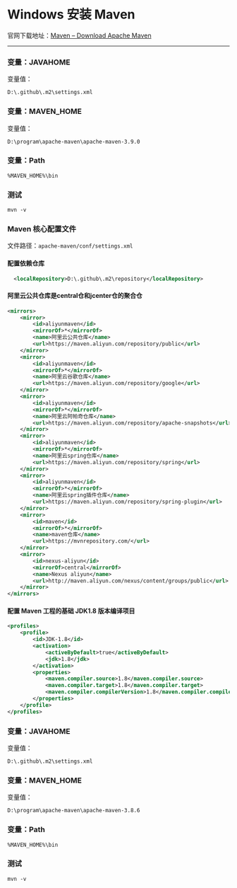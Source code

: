 # Windows 安装 Maven

官网下载地址：[Maven – Download Apache Maven](https://maven.apache.org/download.cgi)

---

### 变量：JAVAHOME

变量值：

```shell
D:\.github\.m2\settings.xml
```

### 变量：MAVEN_HOME

变量值：

```shell
D:\program\apache-maven\apache-maven-3.9.0
```

### 变量：Path

```shell
%MAVEN_HOME%\bin
```

### 测试

```shell
mvn -v
```

### Maven 核心配置文件

文件路径：`apache-maven/conf/settings.xml`​

#### 配置依赖仓库

```xml
  <localRepository>D:\.github\.m2\repository</localRepository>
```

#### 阿里云公共仓库是central仓和jcenter仓的聚合仓

```xml
<mirrors>
	<mirror>
		<id>aliyunmaven</id>
		<mirrorOf>*</mirrorOf>
		<name>阿里云公共仓库</name>
		<url>https://maven.aliyun.com/repository/public</url>
	</mirror>
	<mirror>
		<id>aliyunmaven</id>
		<mirrorOf>*</mirrorOf>
		<name>阿里云谷歌仓库</name>
		<url>https://maven.aliyun.com/repository/google</url>
	</mirror>
	<mirror>
		<id>aliyunmaven</id>
		<mirrorOf>*</mirrorOf>
		<name>阿里云阿帕奇仓库</name>
		<url>https://maven.aliyun.com/repository/apache-snapshots</url>
	</mirror>
	<mirror>
		<id>aliyunmaven</id>
		<mirrorOf>*</mirrorOf>
		<name>阿里云spring仓库</name>
		<url>https://maven.aliyun.com/repository/spring</url>
	</mirror>
	<mirror>
		<id>aliyunmaven</id>
		<mirrorOf>*</mirrorOf>
		<name>阿里云spring插件仓库</name>
		<url>https://maven.aliyun.com/repository/spring-plugin</url>
	</mirror>
	<mirror>
		<id>maven</id>
		<mirrorOf>*</mirrorOf>
		<name>maven仓库</name>
		<url>https://mvnrepository.com/</url>
	</mirror>
	<mirror>
		<id>nexus-aliyun</id>
		<mirrorOf>central</mirrorOf>
		<name>Nexus aliyun</name>
		<url>http://maven.aliyun.com/nexus/content/groups/public</url>
	</mirror>
</mirrors>
```

#### 配置 Maven 工程的基础 JDK1.8 版本编译项目

```xml
<profiles>
	<profile>
		<id>JDK-1.8</id>
		<activation>
			<activeByDefault>true</activeByDefault>
			<jdk>1.8</jdk>
		</activation>
		<properties>
			<maven.compiler.source>1.8</maven.compiler.source>
			<maven.compiler.target>1.8</maven.compiler.target>
			<maven.compiler.compilerVersion>1.8</maven.compiler.compilerVersion>
		</properties>
	</profile>
</profiles>
```

### 变量：JAVAHOME

变量值：

```shell
D:\.github\.m2\settings.xml
```

### 变量：MAVEN_HOME

变量值：

```shell
D:\program\apache-maven\apache-maven-3.8.6
```

### 变量：Path

```shell
%MAVEN_HOME%\bin
```

### 测试

```shell
mvn -v
```

​​

‍
